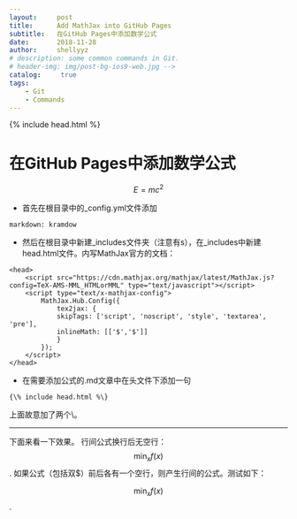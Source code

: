 ```yaml
---
layout:     post
title:      Add MathJax into GitHub Pages
subtitle:   在GitHub Pages中添加数学公式
date:       2018-11-28
author:     shellyyz
# description: some common commands in Git.
# header-img: img/post-bg-ios9-web.jpg -->
catalog: 	 true
tags:
    - Git
    - Commands
---
```

{% include head.html %}
# 在GitHub Pages中添加数学公式
$$E = m c^2$$

- 首先在根目录中的_config.yml文件添加

```
markdown: kramdow
```

- 然后在根目录中新建_includes文件夹（注意有s），在_includes中新建head.html文件。内写MathJax官方的文档：

```
<head>
    <script src="https://cdn.mathjax.org/mathjax/latest/MathJax.js?config=TeX-AMS-MML_HTMLorMML" type="text/javascript"></script>
    <script type="text/x-mathjax-config">
        MathJax.Hub.Config({
            tex2jax: {
            skipTags: ['script', 'noscript', 'style', 'textarea', 'pre'],
            inlineMath: [['$','$']]
            }
        });
    </script>
</head>
```

- 在需要添加公式的.md文章中在头文件下添加一句

```
{\% include head.html %\}
```
上面故意加了两个\。

----

下面来看一下效果。
行间公式换行后无空行：
$$\min_{x} f(x)$$.
如果公式（包括双$）前后各有一个空行，则产生行间的公式。测试如下：

$$\min_{x} f(x)$$.
